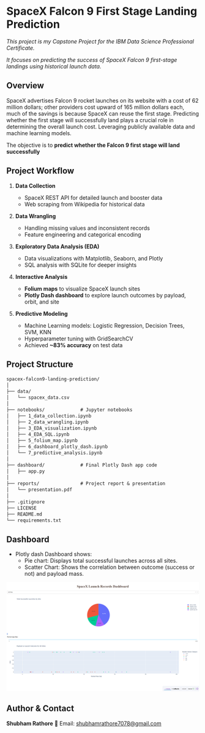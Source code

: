 # SpaceX Falcon 9 First Stage Landing Prediction
_This project is my Capstone Project for the IBM Data Science Professional Certificate._

_It focuses on predicting the success of SpaceX Falcon 9 first-stage landings using historical launch data._

## Overview
SpaceX advertises Falcon 9 rocket launches on its website with a cost of 62 million dollars; other providers cost upward of 165 million dollars each, much of the savings is because SpaceX can reuse the first stage. Predicting whether the first stage will successfully land plays a crucial role in determining the overall launch cost. Leveraging publicly available data and machine learning models. 

The objective is to **predict whether the Falcon 9 first stage will land successfully**

## Project Workflow

1. **Data Collection**  
   - SpaceX REST API for detailed launch and booster data  
   - Web scraping from Wikipedia for historical data  

2. **Data Wrangling**  
   - Handling missing values and inconsistent records  
   - Feature engineering and categorical encoding  

3. **Exploratory Data Analysis (EDA)**  
   - Data visualizations with Matplotlib, Seaborn, and Plotly  
   - SQL analysis with SQLite for deeper insights  

4. **Interactive Analysis**  
   - **Folium maps** to visualize SpaceX launch sites  
   - **Plotly Dash dashboard** to explore launch outcomes by payload, orbit, and site  

5. **Predictive Modeling**  
   - Machine Learning models: Logistic Regression, Decision Trees, SVM, KNN  
   - Hyperparameter tuning with GridSearchCV  
   - Achieved **~83% accuracy** on test data

## Project Structure 

```
spacex-falcon9-landing-prediction/
│
├── data/                  
│   └── spacex_data.csv    
│
├── notebooks/             # Jupyter notebooks
│   ├── 1_data_collection.ipynb
│   ├── 2_data_wrangling.ipynb
│   ├── 3_EDA_visualization.ipynb
│   ├── 4_EDA_SQL.ipynb
│   ├── 5_folium_map.ipynb
│   ├── 6_dashboard_plotly_dash.ipynb
│   └── 7_predictive_analysis.ipynb
│
├── dashboard/             # Final Plotly Dash app code
│   ├── app.py           
│
├── reports/               # Project report & presentation
│   └── presentation.pdf
│
├── .gitignore            
├── LICENSE                
├── README.md              
└── requirements.txt
``` 

## Dashboard 

- Plotly dash Dashboard shows:
    - Pie chart: Displays total successful launches across all sites.
    - Scatter Chart: Shows the correlation between outcome (success or not) and payload mass.

![Dashboard Screenshot](images/dashboard.png)

## Author & Contact
**Shubham Rathore**
📧 Email: shubhamrathore7078@gmail.com
